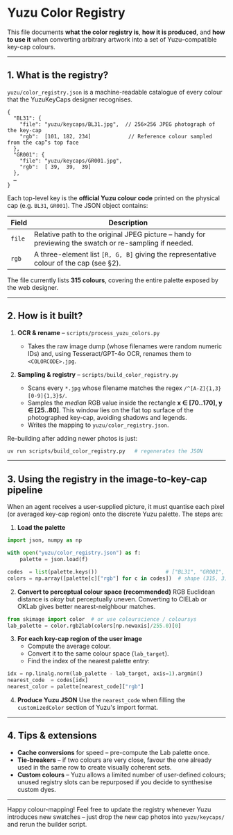 # Yuzu Color Registry

This file documents **what the color registry is**, **how it is produced**, and **how to use it** when converting arbitrary artwork into a set of Yuzu–compatible key-cap colours.

---

## 1. What is the registry?

`yuzu/color_registry.json` is a machine-readable catalogue of every colour that the YuzuKeyCaps designer recognises.

```jsonc
{
  "BL31": {
    "file": "yuzu/keycaps/BL31.jpg",  // 256×256 JPEG photograph of the key-cap
    "rgb":  [101, 182, 234]            // Reference colour sampled from the cap‟s top face
  },
  "GR001": {
    "file": "yuzu/keycaps/GR001.jpg",
    "rgb":  [ 39,  39,  39]
  },
  …
}
```

Each top-level key is the **official Yuzu colour code** printed on the physical cap (e.g. `BL31`, `GR001`).  The JSON object contains:

| Field | Description |
|-------|-------------|
| `file` | Relative path to the original JPEG picture – handy for previewing the swatch or re-sampling if needed. |
| `rgb`  | A three-element list `[R, G, B]` giving the representative colour of the cap (see §2). |

The file currently lists **315 colours**, covering the entire palette exposed by the web designer.

---

## 2. How is it built?

1. **OCR & rename** – `scripts/process_yuzu_colors.py`
   * Takes the raw image dump (whose filenames were random numeric IDs) and, using Tesseract/GPT-4o OCR, renames them to `<COLORCODE>.jpg`.

2. **Sampling & registry** – `scripts/build_color_registry.py`
   * Scans every `*.jpg` whose filename matches the regex `/^[A-Z]{1,3}[0-9]{1,3}$/`.
   * Samples the *median* RGB value inside the rectangle **x ∈ [70‥170], y ∈ [25‥80]**.  This window lies on the flat top surface of the photographed key-cap, avoiding shadows and legends.
   * Writes the mapping to `yuzu/color_registry.json`.

Re-building after adding newer photos is just:

```bash
uv run scripts/build_color_registry.py   # regenerates the JSON
```

---

## 3. Using the registry in the image-to-key-cap pipeline

When an agent receives a user-supplied picture, it must quantise each pixel (or averaged key-cap region) onto the discrete Yuzu palette.  The steps are:

1. **Load the palette**

```python
import json, numpy as np

with open("yuzu/color_registry.json") as f:
    palette = json.load(f)

codes  = list(palette.keys())                      # ["BL31", "GR001", …]
colors = np.array([palette[c]["rgb"] for c in codes])  # shape (315, 3)
```

2. **Convert to perceptual colour space (recommended)**
   RGB Euclidean distance is *okay* but perceptually uneven.  Converting to CIELab or OKLab gives better nearest-neighbour matches.

```python
from skimage import color  # or use colourscience / coloursys
lab_palette = color.rgb2lab(colors[np.newaxis]/255.0)[0]
```

3. **For each key-cap region of the user image**
   * Compute the average colour.
   * Convert it to the same colour space (`lab_target`).
   * Find the index of the nearest palette entry:

```python
idx = np.linalg.norm(lab_palette - lab_target, axis=1).argmin()
nearest_code  = codes[idx]
nearest_color = palette[nearest_code]["rgb"]
```

4. **Produce Yuzu JSON**
   Use the `nearest_code` when filling the `customizedColor` section of Yuzu's import format.

---

## 4. Tips & extensions

* **Cache conversions** for speed – pre-compute the Lab palette once.
* **Tie-breakers** – if two colours are very close, favour the one already used in the same row to create visually coherent sets.
* **Custom colours** – Yuzu allows a limited number of user-defined colours; unused registry slots can be repurposed if you decide to synthesise custom dyes.

---

Happy colour-mapping! Feel free to update the registry whenever Yuzu introduces new swatches – just drop the new cap photos into `yuzu/keycaps/` and rerun the builder script. 